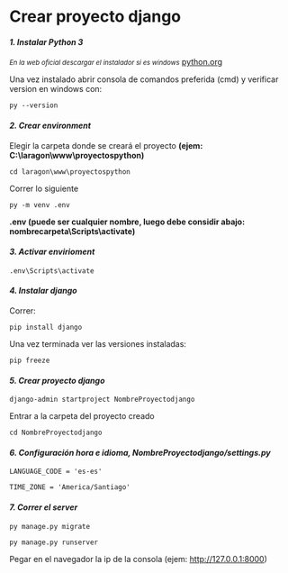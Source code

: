 # Crear proyecto django

#### ***1. Instalar Python 3***

<small><em>En la web oficial descargar el instalador si es windows</em></small> [python.org](https://www.python.org/downloads/)

Una vez instalado abrir consola de comandos preferida (cmd) y verificar version en windows con:

``py --version``

#### ***2. Crear environment***

Elegir la carpeta donde se creará el proyecto **(ejem: C:\laragon\www\proyectospython)**

``cd laragon\www\proyectospython``

Correr lo siguiente

``py -m venv .env``

**.env (puede ser cualquier nombre, luego debe considir abajo: nombrecarpeta\Scripts\activate)**

#### ***3. Activar envirioment***

``.env\Scripts\activate``

#### ***4. Instalar django***

Correr:

``pip install django``

Una vez terminada ver las versiones instaladas:

``pip freeze``

#### ***5. Crear proyecto django***

``django-admin startproject NombreProyectodjango``

Entrar a la carpeta del proyecto creado

``cd NombreProyectodjango``


#### ***6. Configuración hora e idioma, NombreProyectodjango/settings.py***

    LANGUAGE_CODE = 'es-es'

    TIME_ZONE = 'America/Santiago'

#### ***7. Correr el server***

``py manage.py migrate``

``py manage.py runserver``

Pegar en el navegador la ip de la consola (ejem: http://127.0.0.1:8000)
